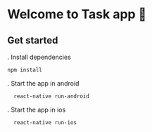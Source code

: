 # Welcome to Task app 👋

## Get started

. Install dependencies

   ```bash
   npm install
   ```

. Start the app in android

   ```bash
     react-native run-android
   ```
. Start the app in ios

   ```bash
     react-native run-ios
   ```
